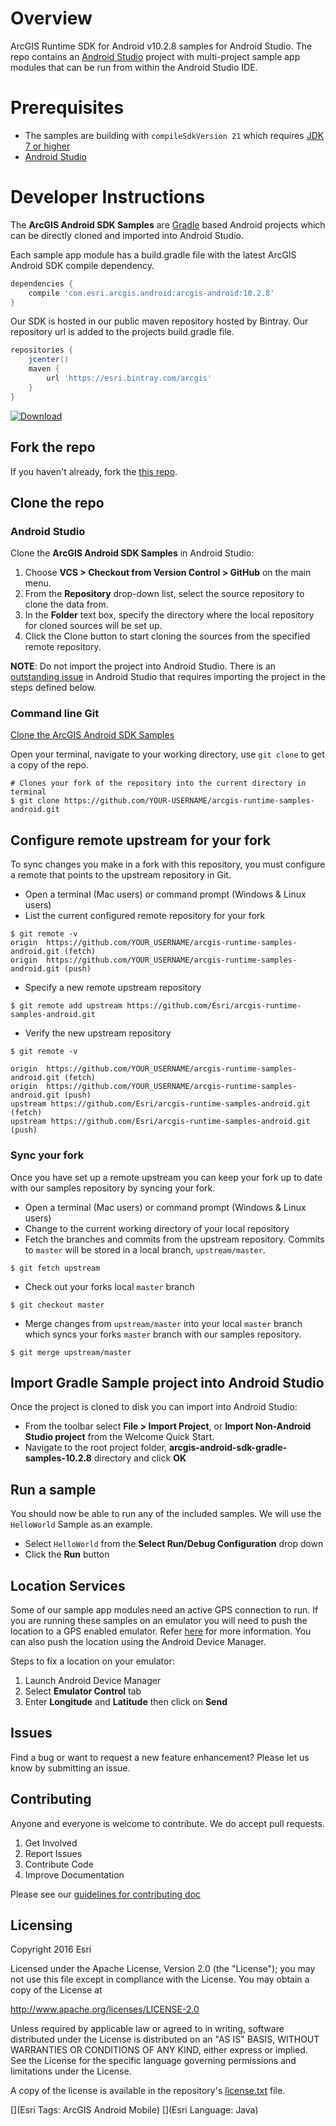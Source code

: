 # Overview
ArcGIS Runtime SDK for Android v10.2.8 samples for Android Studio.  The repo contains an [Android Studio](http://developer.android.com/sdk/index.html) project with multi-project sample app modules that can be run from within the Android Studio IDE.

# Prerequisites
* The samples are building with ```compileSdkVersion 21``` which requires [JDK 7 or higher](http://www.oracle.com/technetwork/java/javase/downloads/index.html)
* [Android Studio](http://developer.android.com/sdk/index.html)

# Developer Instructions
The **ArcGIS Android SDK Samples** are [Gradle](https://www.gradle.org) based Android projects which can be directly cloned and imported into Android Studio.

Each sample app module has a build.gradle file with the latest ArcGIS Android SDK compile dependency.

```groovy
dependencies {
    compile 'com.esri.arcgis.android:arcgis-android:10.2.8'
}
```

Our SDK is hosted in our public maven repository hosted by Bintray.  Our repository url is added to the projects build.gradle file.

```groovy
repositories {
    jcenter()
    maven {
        url 'https://esri.bintray.com/arcgis'
    }
}
```

[ ![Download](https://api.bintray.com/packages/esri/arcgis/arcgis-android/images/download.svg) ](https://bintray.com/esri/arcgis/arcgis-android/_latestVersion)

## Fork the repo
If you haven't already, fork the [this repo](https://github.com/Esri/arcgis-android-sdk-gradle-samples/fork).

## Clone the repo

### Android Studio
Clone the **ArcGIS Android SDK Samples** in Android Studio:

1. Choose **VCS > Checkout from Version Control > GitHub** on the main menu.
2. From the **Repository** drop-down list, select the source repository to clone the data from.
3. In the **Folder** text box, specify the directory where the local repository for cloned sources will be set up.
4. Click the Clone button to start cloning the sources from the specified remote repository.

**NOTE**: Do not import the project into Android Studio.  There is an [outstanding issue](https://groups.google.com/forum/#!topic/adt-dev/o8h3Jg9ICGo) in Android Studio that requires importing the project in the steps defined below.

### Command line Git
[Clone the ArcGIS Android SDK Samples](https://help.github.com/articles/fork-a-repo#step-2-clone-your-fork)

Open your terminal, navigate to your working directory, use ```git clone``` to get a copy of the repo.

```
# Clones your fork of the repository into the current directory in terminal
$ git clone https://github.com/YOUR-USERNAME/arcgis-runtime-samples-android.git
```

## Configure remote upstream for your fork
To sync changes you make in a fork with this repository, you must configure a remote that points to the upstream repository in Git.

- Open a terminal (Mac users) or command prompt (Windows & Linux users)
- List the current configured remote repository for your fork

```
$ git remote -v
origin	https://github.com/YOUR_USERNAME/arcgis-runtime-samples-android.git (fetch)
origin	https://github.com/YOUR_USERNAME/arcgis-runtime-samples-android.git (push)
```

- Specify a new remote upstream repository

```
$ git remote add upstream https://github.com/Esri/arcgis-runtime-samples-android.git
```

- Verify the new upstream repository

```
$ git remote -v

origin	https://github.com/YOUR_USERNAME/arcgis-runtime-samples-android.git (fetch)
origin	https://github.com/YOUR_USERNAME/arcgis-runtime-samples-android.git (push)
upstream https://github.com/Esri/arcgis-runtime-samples-android.git (fetch)
upstream https://github.com/Esri/arcgis-runtime-samples-android.git (push)
```

### Sync your fork
Once you have set up a remote upstream you can keep your fork up to date with our samples repository by syncing your fork.

- Open a terminal (Mac users) or command prompt (Windows & Linux users)
- Change to the current working directory of your local repository
- Fetch the branches and commits from the upstream repository.  Commits to ```master``` will be stored in a local branch, ```upstream/master```.

```
$ git fetch upstream
```

- Check out your forks local ```master``` branch

```
$ git checkout master
```

- Merge changes from ```upstream/master``` into  your local ```master``` branch which syncs your forks ```master``` branch with our samples repository.

```
$ git merge upstream/master
```

## Import Gradle Sample project into Android Studio
Once the project is cloned to disk you can import into Android Studio:

* From the toolbar select **File > Import Project**, or **Import Non-Android Studio project** from the Welcome Quick Start.
* Navigate to the root project folder, **arcgis-android-sdk-gradle-samples-10.2.8** directory and click **OK**

## Run a sample
You should now be able to run any of the included samples.  We will use the ```HelloWorld``` Sample as an example.  

* Select ```HelloWorld``` from the **Select Run/Debug Configuration** drop down
* Click the **Run** button

## Location Services
Some of our sample app modules need an active GPS connection to run. If you are running these samples on an emulator you will need to push the location to a GPS enabled emulator.
Refer [here](http://developer.android.com/tools/devices/emulator.html) for more information.
You can also push the location using the Android Device Manager.

Steps to fix a location on your emulator:

1. Launch Android Device Manager
2. Select **Emulator Control** tab
3. Enter **Longitude** and **Latitude** then click on **Send** 


## Issues
Find a bug or want to request a new feature enhancement?  Please let us know by submitting an issue.

## Contributing
Anyone and everyone is welcome to contribute. We do accept pull requests.

1. Get Involved
2. Report Issues
3. Contribute Code
4. Improve Documentation

Please see our [guidelines for contributing doc](https://github.com/Esri/contributing/blob/master/README.md)

## Licensing
Copyright 2016 Esri

Licensed under the Apache License, Version 2.0 (the "License"); you may not use this file except in compliance with the License. You may obtain a copy of the License at

http://www.apache.org/licenses/LICENSE-2.0

Unless required by applicable law or agreed to in writing, software distributed under the License is distributed on an "AS IS" BASIS, WITHOUT WARRANTIES OR CONDITIONS OF ANY KIND, either express or implied. See the License for the specific language governing permissions and limitations under the License.

A copy of the license is available in the repository's [license.txt](https://github.com/Esri/arcgis-android-sdk-gradle-samples/blob/master/LICENSE) file.

[](Esri Tags: ArcGIS Android Mobile)
[](Esri Language: Java)​
